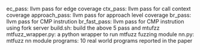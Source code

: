 ec_pass: llvm pass for edge coverage 
ctx_pass: llvm pass for call context coverage
approach_pass: llvm pass for approach level coverage 
br_pass: llvm pass for CMP instrution
br_fast_pass: llvm pass for CMP instrution using fork server
build.sh: build the above 5 pass and mtufzz
mtfuzz_wrapper.py: a python wrapper to run mtfuzz fuzzing module
nn.py: mtfuzz nn module
programs: 10 real world programs reported in the paper
